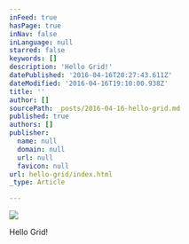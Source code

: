 ```yaml
---
inFeed: true
hasPage: true
inNav: false
inLanguage: null
starred: false
keywords: []
description: 'Hello Grid!'
datePublished: '2016-04-16T20:27:43.611Z'
dateModified: '2016-04-16T19:10:00.938Z'
title: ''
author: []
sourcePath: _posts/2016-04-16-hello-grid.md
published: true
authors: []
publisher:
  name: null
  domain: null
  url: null
  favicon: null
url: hello-grid/index.html
_type: Article

---
```

![](https://the-grid-user-content.s3-us-west-2.amazonaws.com/64e2c4fa-ffb4-48da-93a8-4d0751ee9972.png)

Hello Grid!